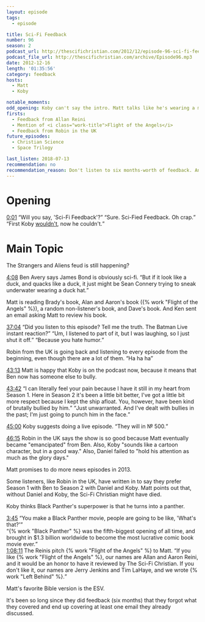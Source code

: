 ```yaml
---
layout: episode
tags:
  - episode

title: Sci-Fi Feedback
number: 96
season: 2
podcast_url: http://thescifichristian.com/2012/12/episode-96-sci-fi-feedback/
podcast_file_url: http://thescifichristian.com/archive/Episode96.mp3
date: 2012-12-16
length: '01:35:56'
category: feedback
hosts:
  - Matt
  - Koby

notable_moments:
odd_opening: Koby can't say the intro. Matt talks like he's wearing a mask.
firsts:
  - Feedback from Allan Reini
  - Mention of <i class="work-title">Flight of the Angels</i>
  - Feedback from Robin in the UK
future_episodes: 
  - Christian Science
  - Space Trilogy

last_listen: 2018-07-13
recommendation: no
recommendation_reason: Don't listen to six months-worth of feedback. Any notable feedback is included in the guide.
---
```

# Opening
<div class="quote">
  <a class="timestamp tag is-medium is-rounded is-primary" href="http://thescifichristian.com/2012/12/episode-96-sci-fi-feedback/#t=0:01">0:01</a>
  <q class="matt">Will you say, 'Sci-Fi Feedback'?</q>
  <q class="koby">Sure. Sci-Fied Feedback. Oh crap.</q>
</div>
<q class="archivist inline">First Koby <a href="/episodes/0084-sci-fi-feedback/">wouldn't</a>, now he couldn't.</q>



# Main Topic
The Strangers and Aliens feud is still happening? 

<div class="quote">
  <a class="timestamp tag is-medium is-rounded is-primary" href="http://thescifichristian.com/2012/12/episode-96-sci-fi-feedback/#t=4:08">4:08</a>
  <span class="quote-context is-size-6">Ben Avery says James Bond is obviously sci-fi.</span>
  <q data-name="Ben Avery">But if it look like a duck, and quacks like a duck, it just might be Sean Connery trying to sneak underwater wearing a duck hat.</q>
</div>

Matt is reading Brady's book, Alan and Aaron's book ({% work "Flight of the Angels" %}), a random non-listener's book, and Dave's book. And Ken sent an email asking Matt to review his book.

<div class="quote">
  <a class="timestamp tag is-medium is-rounded is-primary" href="http://thescifichristian.com/2012/12/episode-96-sci-fi-feedback/#t=37:04">37:04</a>
  <span class="quote-context is-size-6"></span>
  <q class="matt">Did you listen to this episode? Tell me the truth. The Batman Live instant reaction?</q>
  <q class="koby">Um, I listened to part of it, but I was laughing, so I just shut it off.</q>
  <q class="matt">Because you hate humor.</q>
</div>

Robin from the UK is going back and listening to every episode from the beginning, even though there are a lot of them. <q class="archivist inline">Ha ha ha</q>

<a class="timestamp tag is-medium is-rounded is-primary" href="http://thescifichristian.com/2012/12/episode-96-sci-fi-feedback/#t=43:13">43:13</a> Matt is happy that Koby is on the podcast now, because it means that Ben now has someone else to bully.

<div class="quote">
  <a class="timestamp tag is-medium is-rounded is-primary" href="http://thescifichristian.com/2012/12/episode-96-sci-fi-feedback/#t=43:42">43:42</a>
  <q class="matt">I can literally feel your pain because I have it still in my heart from Season 1. Here in Season 2 it's been a little bit better, I've got a little bit more respect because I kept the ship afloat. You, however, have been kind of brutally bullied by him.</q>
  <q class="koby">Just unwarranted. And I've dealt with bullies in the past; I'm just going to punch him in the face.</q>
</div>

<a class="timestamp tag is-medium is-rounded is-primary" href="http://thescifichristian.com/2012/12/episode-96-sci-fi-feedback/#t=45:00">45:00</a> Koby suggests doing a live episode.
<q class="archivist inline">They will in № 500.</q>

<a class="timestamp tag is-medium is-rounded is-primary" href="http://thescifichristian.com/2012/12/episode-96-sci-fi-feedback/#t=46:15">46:15</a> Robin in the UK says the show is so good because Matt eventually became "emancipated" from Ben. Also, Koby "sounds like a cartoon character, but in a good way." Also, Daniel failed to "hold his attention as much as the glory days."

Matt promises to do more news episodes in 2013.

Some listeners, like Robin in the UK, have written in to say they prefer Season 1 with Ben to Season 2 with Daniel and Koby. Matt points out that, without Daniel and Koby, the Sci-Fi Christian might have died. 

Koby thinks Black Panther's superpower is that he turns into a panther.

<div class="quote">
  <a class="timestamp tag is-medium is-rounded is-primary" href="http://thescifichristian.com/2012/12/episode-96-sci-fi-feedback/#t=59:03">3:45</a>
  <q class="koby">You make a Black Panther movie, people are going to be like, 'What's that?'</q>
</div>
<q class="archivist inline">{% work "Black Panther" %} was the fifth-biggest opening of all time, and brought in $1.3 billion worldwide to become the most lucrative comic book movie ever.</q>

<div class="quote">
  <a class="timestamp tag is-medium is-rounded is-primary" href="http://thescifichristian.com/2012/12/episode-96-sci-fi-feedback/#t=1:08:11">1:08:11</a>
  <span class="quote-context is-size-6">The Reinis pitch {% work "Flight of the Angels" %} to Matt.</span>
  <q data-name="Allan Reini">If you like {% work "Flight of the Angels" %}, our names are Allan and Aaron Reini, and it would be an honor to have it reviewed by The Sci-Fi Christian. If you don't like it, our names are Jerry Jenkins and Tim LaHaye, and we wrote {% work "Left Behind" %}.</q>
</div>

Matt's favorite Bible version is the ESV.

It's been so long since they did feedback (six months) that they forgot what they covered and end up covering at least one email they already discussed.